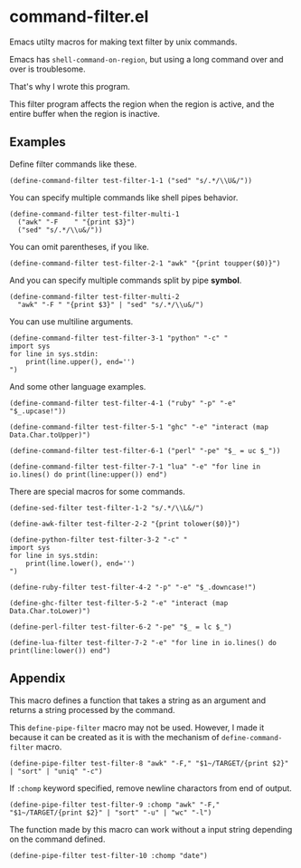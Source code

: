 # command-filter.el
Emacs utilty macros for making text filter by unix commands.

Emacs has `shell-command-on-region`, but using a long command over
and over is troublesome.

That's why I wrote this program.

This filter program affects the region when the region is active,
and the entire buffer when the region is inactive.

## Examples
Define filter commands like these.
```emacs-lisp
(define-command-filter test-filter-1-1 ("sed" "s/.*/\\U&/"))
```
You can specify multiple commands like shell pipes behavior.
```emacs-lisp
(define-command-filter test-filter-multi-1
  ("awk" "-F	" "{print $3}")
  ("sed" "s/.*/\\u&/"))
```
You can omit parentheses, if you like.
```emacs-lisp
(define-command-filter test-filter-2-1 "awk" "{print toupper($0)}")
```
And you can specify multiple commands split by pipe **symbol**.
```emacs-lisp
(define-command-filter test-filter-multi-2
  "awk" "-F	" "{print $3}" | "sed" "s/.*/\\u&/")
```
You can use multiline arguments.

```emacs-lisp
(define-command-filter test-filter-3-1 "python" "-c" "
import sys
for line in sys.stdin:
    print(line.upper(), end='')
")
```
And some other language examples.
```emacs-lisp
(define-command-filter test-filter-4-1 ("ruby" "-p" "-e" "$_.upcase!"))

(define-command-filter test-filter-5-1 "ghc" "-e" "interact (map Data.Char.toUpper)")

(define-command-filter test-filter-6-1 ("perl" "-pe" "$_ = uc $_"))

(define-command-filter test-filter-7-1 "lua" "-e" "for line in io.lines() do print(line:upper()) end")
```
There are special macros for some commands.
```emacs-lisp
(define-sed-filter test-filter-1-2 "s/.*/\\L&/")

(define-awk-filter test-filter-2-2 "{print tolower($0)}")

(define-python-filter test-filter-3-2 "-c" "
import sys
for line in sys.stdin:
    print(line.lower(), end='')
")

(define-ruby-filter test-filter-4-2 "-p" "-e" "$_.downcase!")

(define-ghc-filter test-filter-5-2 "-e" "interact (map Data.Char.toLower)")

(define-perl-filter test-filter-6-2 "-pe" "$_ = lc $_")

(define-lua-filter test-filter-7-2 "-e" "for line in io.lines() do print(line:lower()) end")
```

## Appendix
This macro defines a function that takes a string as an argument
and returns a string processed by the command.

This `define-pipe-filter` macro may not be used.  However, I made
it because it can be created as it is with the mechanism of
`define-command-filter` macro.

```emacs-lisp
(define-pipe-filter test-filter-8 "awk" "-F," "$1~/TARGET/{print $2}" | "sort" | "uniq" "-c")
```

If `:chomp` keyword specified, remove newline charactors from end of output.

```emacs-lisp
(define-pipe-filter test-filter-9 :chomp "awk" "-F," "$1~/TARGET/{print $2}" | "sort" "-u" | "wc" "-l")
```
The function made by this macro can work without a input string depending on the command defined.

```emacs-lisp
(define-pipe-filter test-filter-10 :chomp "date")
```
